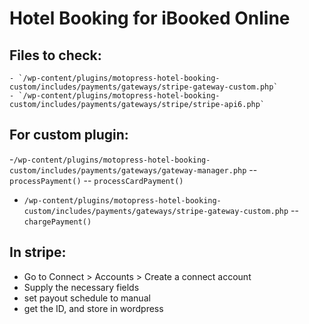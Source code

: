 # Hotel Booking for iBooked Online

## Files to check:
	- `/wp-content/plugins/motopress-hotel-booking-custom/includes/payments/gateways/stripe-gateway-custom.php`
	- `/wp-content/plugins/motopress-hotel-booking-custom/includes/payments/gateways/stripe/stripe-api6.php`
## For custom plugin:

-`/wp-content/plugins/motopress-hotel-booking-custom/includes/payments/gateways/gateway-manager.php`
	-- `processPayment()`
	-- `processCardPayment()`
- `/wp-content/plugins/motopress-hotel-booking-custom/includes/payments/gateways/stripe-gateway-custom.php`
	-- `chargePayment()`

## In stripe:
- Go to Connect > Accounts > Create a connect account
- Supply the necessary fields
- set payout schedule to manual
- get the ID, and store in wordpress
